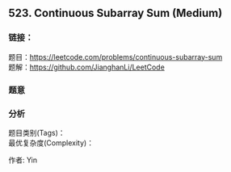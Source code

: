 ## 523. Continuous Subarray Sum (Medium)

### **链接**：
题目：https://leetcode.com/problems/continuous-subarray-sum  
题解：https://github.com/JianghanLi/LeetCode

### **题意**



### **分析**  
题目类别(Tags)：  
最优复杂度(Complexity)：  



作者: Yin
